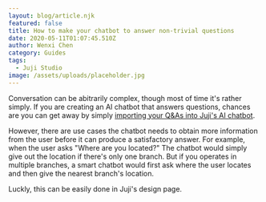 ```yaml
---
layout: blog/article.njk
featured: false
title: How to make your chatbot to answer non-trivial questions
date: 2020-05-11T01:07:45.510Z
author: Wenxi Chen
category: Guides
tags:
  - Juji Studio
image: /assets/uploads/placeholder.jpg
---
```

Conversation can be abitrarily complex, though most of time it's rather simply. If you are creating an AI chatbot that answers questions, chances are you can get away by simply [importing your Q&As into Juji's AI chatbot](https://juji.io/blog/building-a-smart-chatbot-in-a-few-minutes-to-answer-free-text-questions/). 

However, there are use cases the chatbot needs to obtain more information from the user before it can produce a satisfactory answer. For example, when the user asks "Where are you located?" The chatbot would simply give out the location if there's only one branch. But if you operates in multiple branches, a smart chatbot would first ask where the user locates and then give the nearest branch's location.

Luckly, this can be easily done in Juji's design page. 